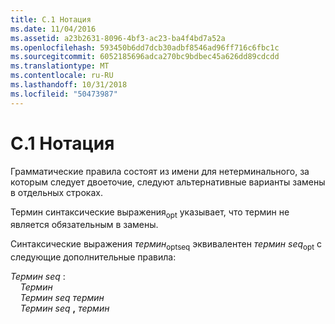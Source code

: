 ```yaml
---
title: C.1 Нотация
ms.date: 11/04/2016
ms.assetid: a23b2631-8096-4bf3-ac23-ba4f4bd7a52a
ms.openlocfilehash: 593450b6dd7dcb30adbf8546ad96ff716c6fbc1c
ms.sourcegitcommit: 6052185696adca270bc9bdbec45a626dd89cdcdd
ms.translationtype: MT
ms.contentlocale: ru-RU
ms.lasthandoff: 10/31/2018
ms.locfileid: "50473987"
---
```

# <a name="c1-notation"></a>C.1 Нотация

Грамматические правила состоят из имени для нетерминального, за которым следует двоеточие, следуют альтернативные варианты замены в отдельных строках.

Термин синтаксические выражения<sub>opt</sub> указывает, что термин не является обязательным в замены.

Синтаксические выражения *термин*<sub>optseq</sub> эквивалентен *термин seq*<sub>opt</sub> с следующие дополнительные правила:

*Термин seq* :<br/>
&nbsp;&nbsp;&nbsp;&nbsp;*Термин*<br/>
&nbsp;&nbsp;&nbsp;&nbsp;*Термин seq* *термин*<br/>
&nbsp;&nbsp;&nbsp;&nbsp;*Термин seq* **,** *термин*